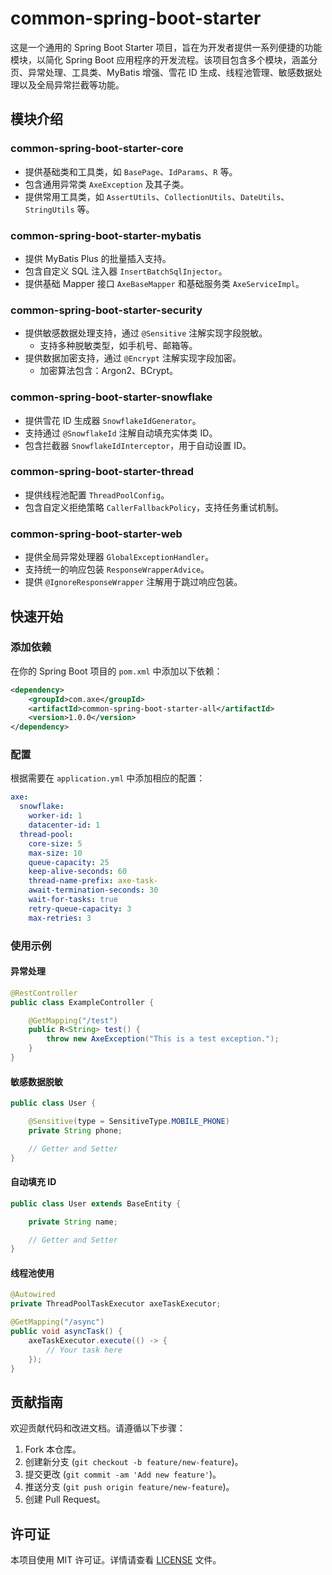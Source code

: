 # common-spring-boot-starter

这是一个通用的 Spring Boot Starter 项目，旨在为开发者提供一系列便捷的功能模块，以简化 Spring Boot 应用程序的开发流程。该项目包含多个模块，涵盖分页、异常处理、工具类、MyBatis 增强、雪花 ID 生成、线程池管理、敏感数据处理以及全局异常拦截等功能。

## 模块介绍

### common-spring-boot-starter-core
- 提供基础类和工具类，如 `BasePage`、`IdParams`、`R` 等。
- 包含通用异常类 `AxeException` 及其子类。
- 提供常用工具类，如 `AssertUtils`、`CollectionUtils`、`DateUtils`、`StringUtils` 等。

### common-spring-boot-starter-mybatis
- 提供 MyBatis Plus 的批量插入支持。
- 包含自定义 SQL 注入器 `InsertBatchSqlInjector`。
- 提供基础 Mapper 接口 `AxeBaseMapper` 和基础服务类 `AxeServiceImpl`。

### common-spring-boot-starter-security
- 提供敏感数据处理支持，通过 `@Sensitive` 注解实现字段脱敏。
  - 支持多种脱敏类型，如手机号、邮箱等。
- 提供数据加密支持，通过 `@Encrypt` 注解实现字段加密。
  - 加密算法包含：Argon2、BCrypt。

### common-spring-boot-starter-snowflake
- 提供雪花 ID 生成器 `SnowflakeIdGenerator`。
- 支持通过 `@SnowflakeId` 注解自动填充实体类 ID。
- 包含拦截器 `SnowflakeIdInterceptor`，用于自动设置 ID。

### common-spring-boot-starter-thread
- 提供线程池配置 `ThreadPoolConfig`。
- 包含自定义拒绝策略 `CallerFallbackPolicy`，支持任务重试机制。

### common-spring-boot-starter-web
- 提供全局异常处理器 `GlobalExceptionHandler`。
- 支持统一的响应包装 `ResponseWrapperAdvice`。
- 提供 `@IgnoreResponseWrapper` 注解用于跳过响应包装。

## 快速开始

### 添加依赖

在你的 Spring Boot 项目的 `pom.xml` 中添加以下依赖：

```xml
<dependency>
    <groupId>com.axe</groupId>
    <artifactId>common-spring-boot-starter-all</artifactId>
    <version>1.0.0</version>
</dependency>
```

### 配置

根据需要在 `application.yml` 中添加相应的配置：

```yaml
axe:
  snowflake:
    worker-id: 1
    datacenter-id: 1
  thread-pool:
    core-size: 5
    max-size: 10
    queue-capacity: 25
    keep-alive-seconds: 60
    thread-name-prefix: axe-task-
    await-termination-seconds: 30
    wait-for-tasks: true
    retry-queue-capacity: 3
    max-retries: 3
```

### 使用示例

#### 异常处理

```java
@RestController
public class ExampleController {

    @GetMapping("/test")
    public R<String> test() {
        throw new AxeException("This is a test exception.");
    }
}
```

#### 敏感数据脱敏

```java
public class User {

    @Sensitive(type = SensitiveType.MOBILE_PHONE)
    private String phone;

    // Getter and Setter
}
```

#### 自动填充 ID

```java
public class User extends BaseEntity {

    private String name;

    // Getter and Setter
}
```

#### 线程池使用

```java
@Autowired
private ThreadPoolTaskExecutor axeTaskExecutor;

@GetMapping("/async")
public void asyncTask() {
    axeTaskExecutor.execute(() -> {
        // Your task here
    });
}
```

## 贡献指南

欢迎贡献代码和改进文档。请遵循以下步骤：

1. Fork 本仓库。
2. 创建新分支 (`git checkout -b feature/new-feature`)。
3. 提交更改 (`git commit -am 'Add new feature'`)。
4. 推送分支 (`git push origin feature/new-feature`)。
5. 创建 Pull Request。

## 许可证

本项目使用 MIT 许可证。详情请查看 [LICENSE](LICENSE) 文件。